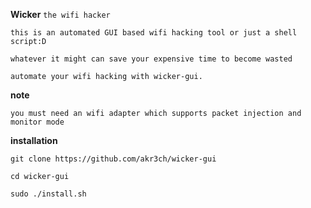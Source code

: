 **Wicker** `the wifi hacker`


`this is an automated GUI based wifi hacking tool or just a shell script:D`

`whatever it might can save your expensive time to become wasted`

`automate your wifi hacking with wicker-gui.`

**note**

`you must need an wifi adapter which supports packet injection and monitor mode`


**installation**

```
git clone https://github.com/akr3ch/wicker-gui
```
```
cd wicker-gui
```
```
sudo ./install.sh
```
